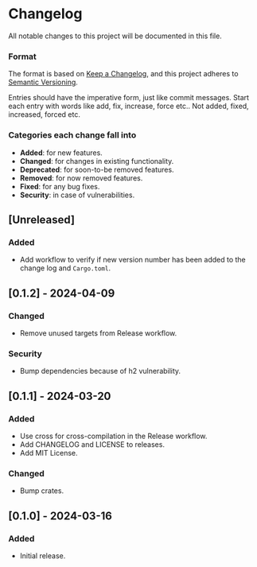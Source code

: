 # Changelog

All notable changes to this project will be documented in this file.

### Format

The format is based on [Keep a Changelog](https://keepachangelog.com/en/1.1.0/),
and this project adheres to [Semantic Versioning](https://semver.org/spec/v2.0.0.html).

Entries should have the imperative form, just like commit messages. Start each entry with words 
like add, fix, increase, force etc.. Not added, fixed, increased, forced etc.

### Categories each change fall into

* **Added**: for new features.
* **Changed**: for changes in existing functionality.
* **Deprecated**: for soon-to-be removed features.
* **Removed**: for now removed features.
* **Fixed**: for any bug fixes.
* **Security**: in case of vulnerabilities.

## [Unreleased]
### Added
- Add workflow to verify if new version number has been added to the change log and `Cargo.toml`.


## [0.1.2] - 2024-04-09
### Changed
- Remove unused targets from Release workflow.

### Security
- Bump dependencies because of h2 vulnerability.

## [0.1.1] - 2024-03-20
### Added
- Use cross for cross-compilation in the Release workflow.
- Add CHANGELOG and LICENSE to releases.
- Add MIT License.

### Changed
- Bump crates.

## [0.1.0] - 2024-03-16
### Added
- Initial release.
